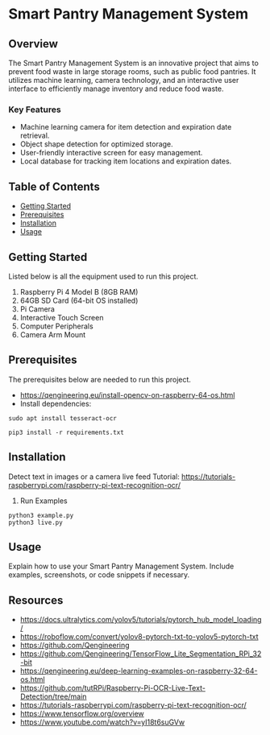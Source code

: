# Smart Pantry Management System

## Overview
The Smart Pantry Management System is an innovative project that aims to prevent food waste in large storage rooms, such as public food pantries. It utilizes machine learning, camera technology, and an interactive user interface to efficiently manage inventory and reduce food waste.

### Key Features
- Machine learning camera for item detection and expiration date retrieval.
- Object shape detection for optimized storage.
- User-friendly interactive screen for easy management.
- Local database for tracking item locations and expiration dates.

## Table of Contents
- [Getting Started](#getting-started)
- [Prerequisites](#prerequisites)
- [Installation](#installation)
- [Usage](#usage)

## Getting Started
Listed below is all the equipment used to run this project.
1. Raspberry Pi 4 Model B (8GB RAM)
2. 64GB SD Card (64-bit OS installed)
3. Pi Camera
4. Interactive Touch Screen
5. Computer Peripherals
6. Camera Arm Mount

## Prerequisites
The prerequisites below are needed to run this project.
- https://qengineering.eu/install-opencv-on-raspberry-64-os.html
- Install dependencies:

```
sudo apt install tesseract-ocr
```

```
pip3 install -r requirements.txt
```

## Installation
Detect text in images or a camera live feed
Tutorial: https://tutorials-raspberrypi.com/raspberry-pi-text-recognition-ocr/

1. Run Examples

```
python3 example.py
python3 live.py
```

## Usage
Explain how to use your Smart Pantry Management System. Include examples, screenshots, or code snippets if necessary.

## Resources
- https://docs.ultralytics.com/yolov5/tutorials/pytorch_hub_model_loading/
- https://roboflow.com/convert/yolov8-pytorch-txt-to-yolov5-pytorch-txt
- https://github.com/Qengineering
- https://github.com/Qengineering/TensorFlow_Lite_Segmentation_RPi_32-bit
- https://qengineering.eu/deep-learning-examples-on-raspberry-32-64-os.html
- https://github.com/tutRPi/Raspberry-Pi-OCR-Live-Text-Detection/tree/main
- https://tutorials-raspberrypi.com/raspberry-pi-text-recognition-ocr/
- https://www.tensorflow.org/overview
- https://www.youtube.com/watch?v=yI18t6suGVw
